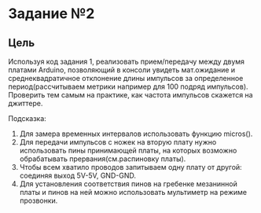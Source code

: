 # Задание №2

## Цель
Используя код задания 1, реализовать прием/передачу между двумя платами Arduino, позволяющий в консоли увидеть мат.ожидание и среднеквадратичное отклонение длины импульсов за определенное период(рассчитываем метрики например для 100 подряд импульсов). Проверить тем самым на практике, как частота импульсов скажется на джиттере.

Подсказка:

1) Для замера временных интервалов использовать функцию micros().
2) Для передачи импульсов с ножек на вторую плату нужно использовать пины принимающей платы, на которых возможно обрабатывать прервания(см.распиновку платы).
3) Чтобы всем хватило проводов запитываем одну плату от другой: соединяя выход  5V-5V, GND-GND.
4) Для установления соответствия пинов на гребенке мезанинной платы и пинов на ней можно использовать мультиметр на режиме прозвонки.
